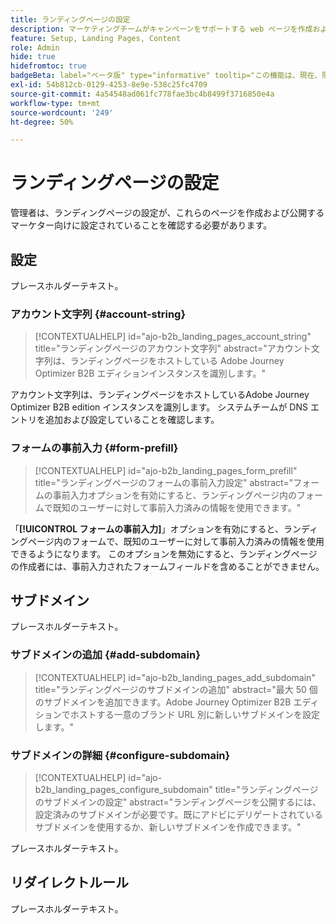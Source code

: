 ```yaml
---
title: ランディングページの設定
description: マーケティングチームがキャンペーンをサポートする web ページを作成および公開できるようにランディングページ設定にアクセスして設定する方法を説明します。
feature: Setup, Landing Pages, Content
role: Admin
hide: true
hidefromtoc: true
badgeBeta: label="ベータ版" type="informative" tooltip="この機能は、現在、限定ベータ版リリース中です"
exl-id: 54b812cb-0129-4253-8e9e-538c25fc4709
source-git-commit: 4a54548ad061fc778fae3bc4b8499f3716850e4a
workflow-type: tm+mt
source-wordcount: '249'
ht-degree: 50%

---
```


# ランディングページの設定

管理者は、ランディングページの設定が、これらのページを作成および公開するマーケター向けに設定されていることを確認する必要があります。

## 設定

プレースホルダーテキスト。

### アカウント文字列 {#account-string}

>[!CONTEXTUALHELP]
>id="ajo-b2b_landing_pages_account_string"
>title="ランディングページのアカウント文字列"
>abstract="アカウント文字列は、ランディングページをホストしている Adobe Journey Optimizer B2B エディションインスタンスを識別します。"

アカウント文字列は、ランディングページをホストしているAdobe Journey Optimizer B2B edition インスタンスを識別します。 システムチームが DNS エントリを追加および設定していることを確認します。

### フォームの事前入力 {#form-prefill}

>[!CONTEXTUALHELP]
>id="ajo-b2b_landing_pages_form_prefill"
>title="ランディングページのフォームの事前入力設定"
>abstract="フォームの事前入力オプションを有効にすると、ランディングページ内のフォームで既知のユーザーに対して事前入力済みの情報を使用できます。"

「**[!UICONTROL フォームの事前入力]**」オプションを有効にすると、ランディングページ内のフォームで、既知のユーザーに対して事前入力済みの情報を使用できるようになります。 このオプションを無効にすると、ランディングページの作成者には、事前入力されたフォームフィールドを含めることができません。

## サブドメイン

プレースホルダーテキスト。

### サブドメインの追加 {#add-subdomain}

>[!CONTEXTUALHELP]
>id="ajo-b2b_landing_pages_add_subdomain"
>title="ランディングページのサブドメインの追加"
>abstract="最大 50 個のサブドメインを追加できます。Adobe Journey Optimizer B2B エディションでホストする一意のブランド URL 別に新しいサブドメインを設定します。"

### サブドメインの詳細 {#configure-subdomain}

>[!CONTEXTUALHELP]
>id="ajo-b2b_landing_pages_configure_subdomain"
>title="ランディングページのサブドメインの設定"
>abstract="ランディングページを公開するには、設定済みのサブドメインが必要です。既にアドビにデリゲートされているサブドメインを使用するか、新しいサブドメインを作成できます。"

プレースホルダーテキスト。

## リダイレクトルール

プレースホルダーテキスト。
